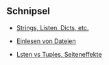 ## Schnipsel

-   [Strings, Listen, Dicts, etc.](./allerlei.md)

-   [Einlesen von Dateien](./einlesenVonDateien.md)

-   [Lsten vs Tuples, Seiteneffekte](./tuplesUndSeiteneffekte.pdf)

<!-- -   [Koordinaten](./koordinaten.md)

-   [Grids](./grids.md) -->

<!-- -   [Einsendungen zum Bundeswettbewerb Informatik](einsendungen.md) -->
